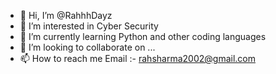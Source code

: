 - 👋 Hi, I’m @RahhhDayz
- 👀 I’m interested in Cyber Security
- 🌱 I’m currently learning Python and other coding languages
- 💞️ I’m looking to collaborate on ...
- 📫 How to reach me  Email :- rahsharma2002@gmail.com

<!---
RahhhDayz/RahhhDayz is a ✨ special ✨ repository because its `README.md` (this file) appears on your GitHub profile.
You can click the Preview link to take a look at your changes.
--->

